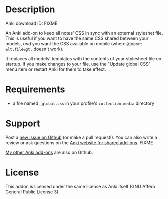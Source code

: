 # Description

Anki download ID:  FIXME

An Anki add-on to keep all notes' CSS in sync with an external styleshet file.
This is useful if you want to have the same CSS shared between your models,
*and* you want the CSS available on mobile (where `@import &lt;file&gt;` doesn't
work).

It replaces all models' templates with the contents of your stylesheet file
on startup. If you make changes to your file, use the "Update global CSS" menu
item or restart Anki for them to take effect.

# Requirements

- a file named `_global.css` in your profile's `collection.media` directory

# Support

Post a [new issue on Github](https://github.com/Arthaey/anki-global-css/issues/new)
(or make a pull request!). You can also write a review or ask questions on the
[Anki website for shared add-ons](https://ankiweb.net/shared/info/). FIXME

[My other Anki add-ons](https://github.com/search?q=user%3AArthaey+anki)
are also on Github.

# License

This addon is licensed under the same license as Anki itself (GNU Affero General
Public License 3).

